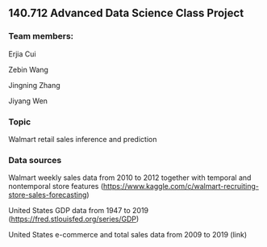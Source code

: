 ## 140.712 Advanced Data Science Class Project

### Team members:
Erjia Cui

Zebin Wang

Jingning Zhang

Jiyang Wen

### Topic
Walmart retail sales inference and prediction

### Data sources
Walmart weekly sales data from 2010 to 2012 together with temporal and nontemporal store features (https://www.kaggle.com/c/walmart-recruiting-store-sales-forecasting)

United States GDP data from 1947 to 2019 (https://fred.stlouisfed.org/series/GDP)

United States e-commerce and total sales data from 2009 to 2019 (link)
